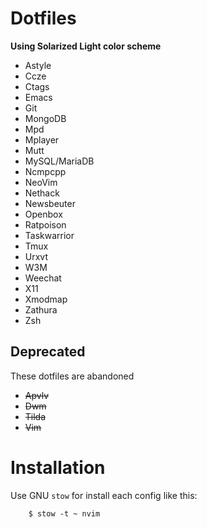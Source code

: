 Dotfiles
========

**Using Solarized Light color scheme**

- Astyle
- Ccze
- Ctags
- Emacs
- Git
- MongoDB
- Mpd
- Mplayer
- Mutt
- MySQL/MariaDB
- Ncmpcpp
- NeoVim
- Nethack
- Newsbeuter
- Openbox
- Ratpoison
- Taskwarrior
- Tmux
- Urxvt
- W3M
- Weechat
- X11
- Xmodmap
- Zathura
- Zsh


Deprecated
----------

These dotfiles are abandoned

- ~~Apvlv~~
- ~~Dwm~~
- ~~Tilda~~
- ~~Vim~~


Installation
============

Use GNU `stow` for install each config like this:

        $ stow -t ~ nvim
